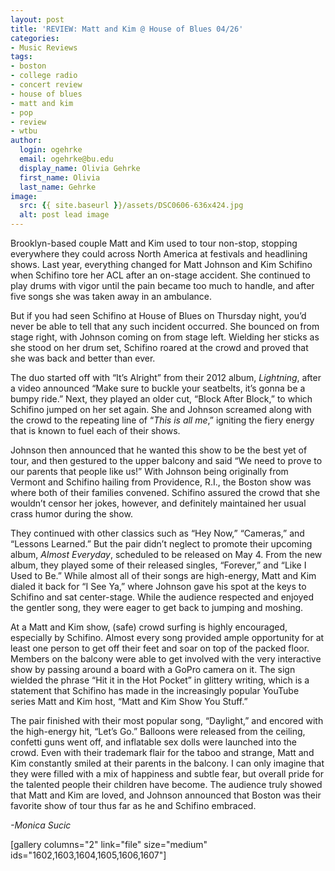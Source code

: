 ```yaml
---
layout: post
title: 'REVIEW: Matt and Kim @ House of Blues 04/26'
categories:
- Music Reviews
tags:
- boston
- college radio
- concert review
- house of blues
- matt and kim
- pop
- review
- wtbu
author:
  login: ogehrke
  email: ogehrke@bu.edu
  display_name: Olivia Gehrke
  first_name: Olivia
  last_name: Gehrke
image:
  src: {{ site.baseurl }}/assets/DSC0606-636x424.jpg
  alt: post lead image
---
```


Brooklyn-based couple Matt and Kim used to tour non-stop, stopping everywhere they could across North America at festivals and headlining shows. Last year, everything changed for Matt Johnson and Kim Schifino when Schifino tore her ACL after an on-stage accident. She continued to play drums with vigor until the pain became too much to handle, and after five songs she was taken away in an ambulance.

But if you had seen Schifino at House of Blues on Thursday night, you’d never be able to tell that any such incident occurred. She bounced on from stage right, with Johnson coming on from stage left. Wielding her sticks as she stood on her drum set, Schifino roared at the crowd and proved that she was back and better than ever.

The duo started off with “It’s Alright” from their 2012 album, _Lightning_, after a video announced “Make sure to buckle your seatbelts, it’s gonna be a bumpy ride.” Next, they played an older cut, “Block After Block,” to which Schifino jumped on her set again. She and Johnson screamed along with the crowd to the repeating line of “_This is all me_,” igniting the fiery energy that is known to fuel each of their shows. 

Johnson then announced that he wanted this show to be the best yet of tour, and then gestured to the upper balcony and said “We need to prove to our parents that people like us!” With Johnson being originally from Vermont and Schifino hailing from Providence, R.I., the Boston show was where both of their families convened. Schifino assured the crowd that she wouldn’t censor her jokes, however, and definitely maintained her usual crass humor during the show. 

They continued with other classics such as “Hey Now,” “Cameras,” and “Lessons Learned.” But the pair didn’t neglect to promote their upcoming album, _Almost Everyday_, scheduled to be released on May 4. From the new album, they played some of their released singles, “Forever,” and “Like I Used to Be.” While almost all of their songs are high-energy, Matt and Kim dialed it back for “I See Ya,” where Johnson gave his spot at the keys to Schifino and sat center-stage. While the audience respected and enjoyed the gentler song, they were eager to get back to jumping and moshing.

At a Matt and Kim show, (safe) crowd surfing is highly encouraged, especially by Schifino. Almost every song provided ample opportunity for at least one person to get off their feet and soar on top of the packed floor. Members on the balcony were able to get involved with the very interactive show by passing around a board with a GoPro camera on it. The sign wielded the phrase “Hit it in the Hot Pocket” in glittery writing, which is a statement that Schifino has made in the increasingly popular YouTube series Matt and Kim host, “Matt and Kim Show You Stuff.”

The pair finished with their most popular song, “Daylight,” and encored with the high-energy hit, “Let’s Go.” Balloons were released from the ceiling, confetti guns went off, and inflatable sex dolls were launched into the crowd. Even with their trademark flair for the taboo and strange, Matt and Kim constantly smiled at their parents in the balcony. I can only imagine that they were filled with a mix of happiness and subtle fear, but overall pride for the talented people their children have become. The audience truly showed that Matt and Kim are loved, and Johnson announced that Boston was their favorite show of tour thus far as he and Schifino embraced.

_\-Monica Sucic_

\[gallery columns="2" link="file" size="medium" ids="1602,1603,1604,1605,1606,1607"\]